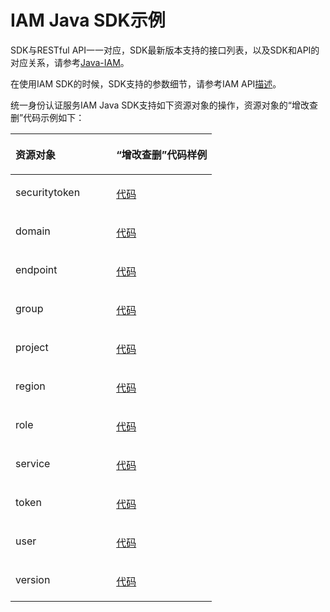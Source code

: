 # IAM Java SDK示例<a name="ZH-CN_TOPIC_0070637125"></a>

SDK与RESTful API一一对应，SDK最新版本支持的接口列表，以及SDK和API的对应关系，请参考[Java-IAM](Java-IAM.md)。

在使用IAM SDK的时候，SDK支持的参数细节，请参考IAM API[描述](https://support.huaweicloud.com/api-iam/zh-cn_topic_0057845582.html)。

统一身份认证服务IAM Java SDK支持如下资源对象的操作，资源对象的“增改查删”代码示例如下：

<a name="table21231982135"></a>
<table><thead align="left"><tr id="row725214871317"><th class="cellrowborder" valign="top" width="50%" id="mcps1.1.3.1.1"><p id="p325216831316"><a name="p325216831316"></a><a name="p325216831316"></a>资源对象</p>
</th>
<th class="cellrowborder" valign="top" width="50%" id="mcps1.1.3.1.2"><p id="p102521683138"><a name="p102521683138"></a><a name="p102521683138"></a>“增改查删”代码样例</p>
</th>
</tr>
</thead>
<tbody><tr id="row182527811137"><td class="cellrowborder" valign="top" width="50%" headers="mcps1.1.3.1.1 "><p id="p42525811137"><a name="p42525811137"></a><a name="p42525811137"></a>securitytoken</p>
</td>
<td class="cellrowborder" valign="top" width="50%" headers="mcps1.1.3.1.2 "><p id="p225213816139"><a name="p225213816139"></a><a name="p225213816139"></a><a href="https://github.com/huaweicloud/huaweicloud-sdk-java/blob/master/examples/iam/v3/SecuritytokenDemo.java" target="_blank" rel="noopener noreferrer">代码</a></p>
</td>
</tr>
<tr id="row02520821313"><td class="cellrowborder" valign="top" width="50%" headers="mcps1.1.3.1.1 "><p id="p125248121317"><a name="p125248121317"></a><a name="p125248121317"></a>domain</p>
</td>
<td class="cellrowborder" valign="top" width="50%" headers="mcps1.1.3.1.2 "><p id="p1225228111317"><a name="p1225228111317"></a><a name="p1225228111317"></a><a href="https://github.com/huaweicloud/huaweicloud-sdk-java/blob/master/examples/identity/v3/DomainDemo.java" target="_blank" rel="noopener noreferrer">代码</a></p>
</td>
</tr>
<tr id="row1225298141311"><td class="cellrowborder" valign="top" width="50%" headers="mcps1.1.3.1.1 "><p id="p02527819135"><a name="p02527819135"></a><a name="p02527819135"></a>endpoint</p>
</td>
<td class="cellrowborder" valign="top" width="50%" headers="mcps1.1.3.1.2 "><p id="p325212871317"><a name="p325212871317"></a><a name="p325212871317"></a><a href="https://github.com/huaweicloud/huaweicloud-sdk-java/blob/master/examples/identity/v3/EndpointDemo.java" target="_blank" rel="noopener noreferrer">代码</a></p>
</td>
</tr>
<tr id="row192526811310"><td class="cellrowborder" valign="top" width="50%" headers="mcps1.1.3.1.1 "><p id="p3252158151317"><a name="p3252158151317"></a><a name="p3252158151317"></a>group</p>
</td>
<td class="cellrowborder" valign="top" width="50%" headers="mcps1.1.3.1.2 "><p id="p92526891314"><a name="p92526891314"></a><a name="p92526891314"></a><a href="https://github.com/huaweicloud/huaweicloud-sdk-java/blob/master/examples/identity/v3/GroupDemo.java" target="_blank" rel="noopener noreferrer">代码</a></p>
</td>
</tr>
<tr id="row62524819131"><td class="cellrowborder" valign="top" width="50%" headers="mcps1.1.3.1.1 "><p id="p6252386130"><a name="p6252386130"></a><a name="p6252386130"></a>project</p>
</td>
<td class="cellrowborder" valign="top" width="50%" headers="mcps1.1.3.1.2 "><p id="p72521682131"><a name="p72521682131"></a><a name="p72521682131"></a><a href="https://github.com/huaweicloud/huaweicloud-sdk-java/blob/master/examples/identity/v3/ProjectDemo.java" target="_blank" rel="noopener noreferrer">代码</a></p>
</td>
</tr>
<tr id="row122535818134"><td class="cellrowborder" valign="top" width="50%" headers="mcps1.1.3.1.1 "><p id="p125312816137"><a name="p125312816137"></a><a name="p125312816137"></a>region</p>
</td>
<td class="cellrowborder" valign="top" width="50%" headers="mcps1.1.3.1.2 "><p id="p125348101313"><a name="p125348101313"></a><a name="p125348101313"></a><a href="https://github.com/huaweicloud/huaweicloud-sdk-java/blob/master/examples/identity/v3/RegionDemo.java" target="_blank" rel="noopener noreferrer">代码</a></p>
</td>
</tr>
<tr id="row1825318819134"><td class="cellrowborder" valign="top" width="50%" headers="mcps1.1.3.1.1 "><p id="p14253198171313"><a name="p14253198171313"></a><a name="p14253198171313"></a>role</p>
</td>
<td class="cellrowborder" valign="top" width="50%" headers="mcps1.1.3.1.2 "><p id="p1825358131314"><a name="p1825358131314"></a><a name="p1825358131314"></a><a href="https://github.com/huaweicloud/huaweicloud-sdk-java/blob/master/examples/identity/v3/RoleDemo.java" target="_blank" rel="noopener noreferrer">代码</a></p>
</td>
</tr>
<tr id="row225320831313"><td class="cellrowborder" valign="top" width="50%" headers="mcps1.1.3.1.1 "><p id="p162537821318"><a name="p162537821318"></a><a name="p162537821318"></a>service</p>
</td>
<td class="cellrowborder" valign="top" width="50%" headers="mcps1.1.3.1.2 "><p id="p152531882135"><a name="p152531882135"></a><a name="p152531882135"></a><a href="https://github.com/huaweicloud/huaweicloud-sdk-java/blob/master/examples/identity/v3/ServiceDemo.java" target="_blank" rel="noopener noreferrer">代码</a></p>
</td>
</tr>
<tr id="row1825318814132"><td class="cellrowborder" valign="top" width="50%" headers="mcps1.1.3.1.1 "><p id="p1425310812138"><a name="p1425310812138"></a><a name="p1425310812138"></a>token</p>
</td>
<td class="cellrowborder" valign="top" width="50%" headers="mcps1.1.3.1.2 "><p id="p225338121315"><a name="p225338121315"></a><a name="p225338121315"></a><a href="https://github.com/huaweicloud/huaweicloud-sdk-java/blob/master/examples/identity/v3/TokenDemo.java" target="_blank" rel="noopener noreferrer">代码</a></p>
</td>
</tr>
<tr id="row325312831312"><td class="cellrowborder" valign="top" width="50%" headers="mcps1.1.3.1.1 "><p id="p1253188191319"><a name="p1253188191319"></a><a name="p1253188191319"></a>user</p>
</td>
<td class="cellrowborder" valign="top" width="50%" headers="mcps1.1.3.1.2 "><p id="p9253178191317"><a name="p9253178191317"></a><a name="p9253178191317"></a><a href="https://github.com/huaweicloud/huaweicloud-sdk-java/blob/master/examples/identity/v3/UserDemo.java" target="_blank" rel="noopener noreferrer">代码</a></p>
</td>
</tr>
<tr id="row132533819136"><td class="cellrowborder" valign="top" width="50%" headers="mcps1.1.3.1.1 "><p id="p1625398131310"><a name="p1625398131310"></a><a name="p1625398131310"></a>version</p>
</td>
<td class="cellrowborder" valign="top" width="50%" headers="mcps1.1.3.1.2 "><p id="p11253286132"><a name="p11253286132"></a><a name="p11253286132"></a><a href="https://github.com/huaweicloud/huaweicloud-sdk-java/blob/master/examples/identity/v3/VersionDemo.java" target="_blank" rel="noopener noreferrer">代码</a></p>
</td>
</tr>
</tbody>
</table>

